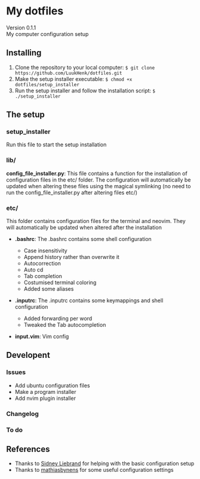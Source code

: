 # My dotfiles
Version 0.1.1 <br />
My computer configuration setup

## Installing
1. Clone the repository to your local computer: `$ git clone https://github.com/LuukHenk/dotfiles.git`
2. Make the setup installer executable: `$ chmod +x dotfiles/setup_installer`
3. Run the setup installer and follow the installation script: `$ ./setup_installer`

## The setup
### setup_installer
Run this file to start the setup installation

### lib/
**config_file_installer.py**: This file contains a function for the installation of configuration files in the etc/ folder. The configuration will automatically be updated when altering these files using the magical symlinking (no need to run the config_file_installer.py after altering files etc/)


### etc/
This folder contains configuration files for the terminal and neovim. They will automatically be updated when altered after the installation

* **.bashrc**: The .bashrc contains some shell configuration
    * Case insensitivity
    * Append history rather than overwrite it
    * Autocorrection
    * Auto cd
    * Tab completion
    * Costumised terminal coloring
    * Added some aliases

* **.inputrc**: The .inputrc contains some keymappings and shell configuration
    * Added forwarding per word
    * Tweaked the Tab autocompletion

* **input.vim**: Vim config

## Developent
### Issues
- Add ubuntu configuration files
- Make a program installer
- Add nvim plugin installer


### Changelog

### To do

## References
- Thanks to [Sidney Liebrand](https://github.com/SidOfc) for helping with the basic configuration setup
- Thanks to [mathiasbynens](https://github.com/mathiasbynens/dotfiles) for some useful configuration settings


